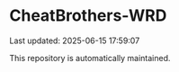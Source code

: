 # CheatBrothers-WRD

Last updated: 2025-06-15 17:59:07

This repository is automatically maintained.
